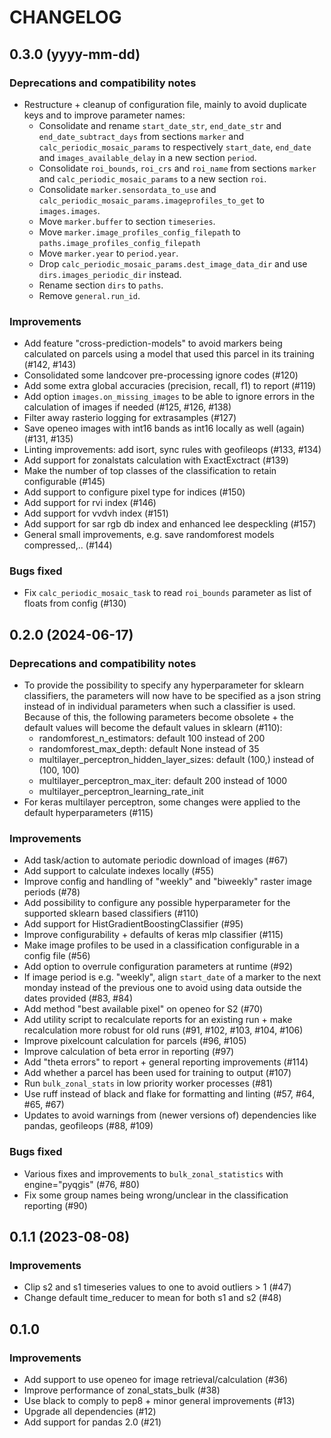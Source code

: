 # CHANGELOG

## 0.3.0 (yyyy-mm-dd)

### Deprecations and compatibility notes

- Restructure + cleanup of configuration file, mainly to avoid duplicate keys and to
  improve parameter names:
    - Consolidate and rename `start_date_str`, `end_date_str` and
      `end_date_subtract_days` from sections `marker` and `calc_periodic_mosaic_params`
      to respectively `start_date`, `end_date` and `images_available_delay` in a new
      section `period`.
    - Consolidate `roi_bounds`, `roi_crs` and `roi_name` from
      sections `marker` and `calc_periodic_mosaic_params` to a new section `roi`.
    - Consolidate `marker.sensordata_to_use` and
      `calc_periodic_mosaic_params.imageprofiles_to_get` to `images.images`.
    - Move `marker.buffer` to section `timeseries`.
    - Move `marker.image_profiles_config_filepath` to
      `paths.image_profiles_config_filepath`
    - Move `marker.year` to `period.year`.
    - Drop `calc_periodic_mosaic_params.dest_image_data_dir` and use
      `dirs.images_periodic_dir` instead.
    - Rename section `dirs` to `paths`.
    - Remove `general.run_id`.

### Improvements

- Add feature "cross-prediction-models" to avoid markers being calculated on parcels
  using a model that used this parcel in its training (#142, #143)
- Consolidated some landcover pre-processing ignore codes (#120)
- Add some extra global accuracies (precision, recall, f1) to report (#119)
- Add option `images.on_missing_images` to be able to ignore errors in the
  calculation of images if needed (#125, #126, #138)
- Filter away rasterio logging for extrasamples (#127)
- Save openeo images with int16 bands as int16 locally as well (again) (#131, #135)
- Linting improvements: add isort, sync rules with geofileops (#133, #134)
- Add support for zonalstats calculation with ExactExctract (#139)
- Make the number of top classes of the classification to retain configurable (#145)
- Add support to configure pixel type for indices (#150)
- Add support for rvi index (#146)
- Add support for vvdvh index (#151)
- Add support for sar rgb db index and enhanced lee despeckling (#157)
- General small improvements, e.g. save randomforest models compressed,.. (#144)

### Bugs fixed

- Fix `calc_periodic_mosaic_task` to read `roi_bounds` parameter as list of floats from
  config (#130)

## 0.2.0 (2024-06-17)

### Deprecations and compatibility notes

- To provide the possibility to specify any hyperparameter for sklearn classifiers, the
  parameters will now have to be specified as a json string instead of in individual
  parameters when such a classifier is used. Because of this, the following parameters
  become obsolete + the default values will become the default values in sklearn (#110):
    - randomforest_n_estimators: default 100 instead of 200
    - randomforest_max_depth: default None instead of 35
    - multilayer_perceptron_hidden_layer_sizes: default (100,) instead of (100, 100)
    - multilayer_perceptron_max_iter: default 200 instead of 1000
    - multilayer_perceptron_learning_rate_init
- For keras multilayer perceptron, some changes were applied to the default
  hyperparameters (#115)

### Improvements

- Add task/action to automate periodic download of images (#67)
- Add support to calculate indexes locally (#55)
- Improve config and handling of "weekly" and "biweekly" raster image periods (#78)
- Add possibility to configure any possible hyperparameter for the supported sklearn
  based classifiers (#110)
- Add support for HistGradientBoostingClassifier (#95)
- Improve configurability + defaults of keras mlp classifier (#115)
- Make image profiles to be used in a classification configurable in a config file (#56)
- Add option to overrule configuration parameters at runtime (#92)
- If image period is e.g. "weekly", align `start_date` of a marker to the next monday
  instead of the previous one to avoid using data outside the dates provided (#83, #84)
- Add method "best available pixel" on openeo for S2 (#70)
- Add utility script to recalculate reports for an existing run + make recalculation
  more robust for old runs (#91, #102, #103, #104, #106)
- Improve pixelcount calculation for parcels (#96, #105)
- Improve calculation of beta error in reporting (#97)
- Add "theta errors" to report + general reporting improvements (#114)
- Add whether a parcel has been used for training to output (#107)
- Run `bulk_zonal_stats` in low priority worker processes (#81)
- Use ruff instead of black and flake for formatting and linting (#57, #64, #65, #67)
- Updates to avoid warnings from (newer versions of) dependencies like pandas,
  geofileops (#88, #109)

### Bugs fixed

- Various fixes and improvements to `bulk_zonal_statistics` with engine="pyqgis"
  (#76, #80)
- Fix some group names being wrong/unclear in the classification reporting (#90)

## 0.1.1 (2023-08-08)

### Improvements

- Clip s2 and s1 timeseries values to one to avoid outliers > 1 (#47)
- Change default time_reducer to mean for both s1 and s2 (#48)

## 0.1.0
### Improvements

- Add support to use openeo for image retrieval/calculation (#36)
- Improve performance of zonal_stats_bulk (#38)
- Use black to comply to pep8 + minor general improvements (#13)
- Upgrade all dependencies (#12)
- Add support for pandas 2.0 (#21)
